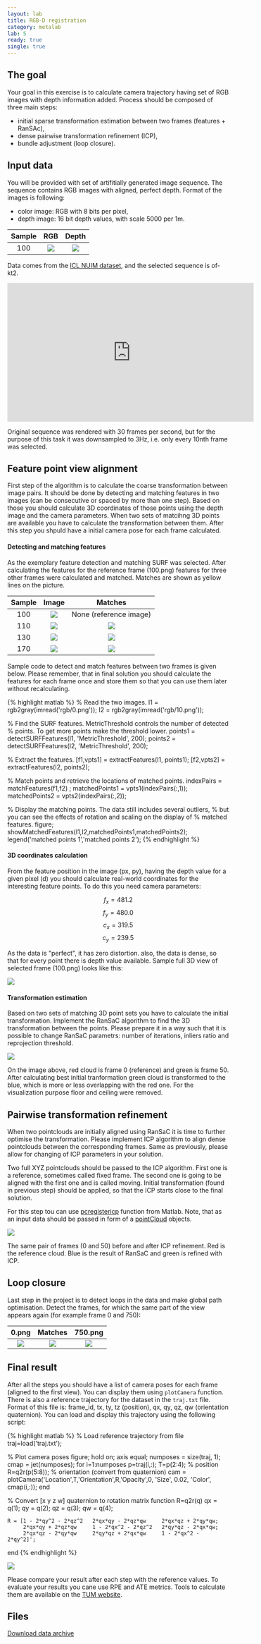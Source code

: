 ```yaml
---
layout: lab
title: RGB-D registration
category: metalab
lab: 5
ready: true
single: true
---
```


## The goal

Your goal in this exercise is to calculate camera trajectory having set of RGB images 
with depth information added. Process should be composed of three main steps:

- initial sparse transformation estimation between two frames (features + RanSAc),
- dense pairwise transformation refinement (ICP),
- bundle adjustment (loop closure).

## Input data

You will be provided with set of artifitially generated image sequence. The sequence
contains RGB images with aligned, perfect depth. Format of the images is following:

- color image: RGB with 8 bits per pixel,
- depth image: 16 bit depth values, with scale 5000 per 1m.

Sample | RGB                                      | Depth
:-----:|:----------------------------------------:|:----------------------------------------:
100 | ![]({{site.baseurl}}/public/l5/100c.png) | ![]({{site.baseurl}}/public/l5/100d.png)

Data comes from the [ICL NUIM dataset](https://www.doc.ic.ac.uk/~ahanda/VaFRIC/iclnuim.html),
and the selected sequence is of-kt2. 

<iframe width="560" height="315" src="https://www.youtube.com/embed/1jRctsU8_Pk" frameborder="0" allow="accelerometer; autoplay; encrypted-media; gyroscope; picture-in-picture" allowfullscreen></iframe>

Original sequence was rendered with 30 frames per second, but for the purpose of this task
it was downsampled to 3Hz, i.e. only every 10nth frame was selected.

## Feature point view alignment

First step of the algorithm is to calculate the coarse transformation between image pairs. It should be done 
by detecting and matching features in two images (can be consecutive or spaced by more than one step). 
Based on those you should calculate 3D coordinates of those points using the depth image and the camera 
parameters. When two sets of matcihng 3D points are available you have to calculate the transformation 
between them. After this step you shpuld have a initial camera pose for each frame calculated.

#### Detecting and matching features

As the exemplary feature detection and matching SURF was selected. After calculating the features
for the reference frame (100.png) features for three other frames were calculated and matched.
Matches are shown as yellow lines on the picture.

Sample | Image                                   | Matches
:-----:|:----------------------------------------:|:----------------------------------------:
100    | ![]({{site.baseurl}}/public/l5/100c.png) | None (reference image)
110    | ![]({{site.baseurl}}/public/l5/110c.png) | ![]({{site.baseurl}}/public/l5/110f.png)
130    | ![]({{site.baseurl}}/public/l5/130c.png) | ![]({{site.baseurl}}/public/l5/130f.png)
170    | ![]({{site.baseurl}}/public/l5/170c.png) | ![]({{site.baseurl}}/public/l5/170f.png)

Sample code to detect and match features between two frames is given below. Please remember, that in 
final solution you should calculate the features for each frame once and store them so that you can 
use them later without recalculating.

{% highlight matlab %}
% Read the two images.
I1 = rgb2gray(imread('rgb/0.png'));
I2 = rgb2gray(imread('rgb/10.png'));

% Find the SURF features. MetricThreshold controls the number of detected
% points. To get more points make the threshold lower.
points1 = detectSURFFeatures(I1, 'MetricThreshold', 200);
points2 = detectSURFFeatures(I2, 'MetricThreshold', 200);

% Extract the features.
[f1,vpts1] = extractFeatures(I1, points1);
[f2,vpts2] = extractFeatures(I2, points2);

% Match points and retrieve the locations of matched points.
indexPairs = matchFeatures(f1,f2) ;
matchedPoints1 = vpts1(indexPairs(:,1));
matchedPoints2 = vpts2(indexPairs(:,2));

% Display the matching points. The data still includes several outliers, 
% but you can see the effects of rotation and scaling on the display of 
% matched features.
figure; showMatchedFeatures(I1,I2,matchedPoints1,matchedPoints2);
legend('matched points 1','matched points 2');
{% endhighlight %}

#### 3D coordinates calculation 

From the feature position in the image (px, py), having the depth value for a given pixel (d) you should calculate 
real-world coordinates for the interesting feature points. To do this you need camera parameters:

$$f_x = 481.2$$
$$f_y = 480.0$$
$$c_x = 319.5$$
$$c_y = 239.5$$

As the data is "perfect", it has zero distortion. also, the data is dense, so that for every point there is 
depth value available. Sample full 3D view of selected frame (100.png) looks like this:

![]({{site.baseurl}}/public/l5/100p.png)

#### Transformation estimation

Based on two sets of matching 3D point sets you have to calculate the initial transformation. Implement the
RanSaC algorithm to find the 3D transformation between the points. Please prepare it in a way such that it
is possible to change RanSaC parametrs: number of iterations, inliers ratio and reprojection threshold.

 ![]({{site.baseurl}}/public/l5/reg.png)
 
On the image above, red cloud is frame 0 (reference) and green is frame 50. After calculating
best initial tranformation green cloud is transformed to the blue, which is more or less overlapping
with the red one. For the visualization purpose floor and ceiling were removed.

## Pairwise transformation refinement

When two pointclouds are initially aligned using RanSaC it is time to further optimise the transformation.
Please implement ICP algorithm to align dense pointclouds between the corresponding frames. Same as previously,
please allow for changing of ICP parameters in your solution.

Two full XYZ pointclouds should be passed to the ICP algorithm. First one is a reference, sometimes called fixed frame.
The second one is going to be aligned with the first one and is called moving. Initial transformation 
(found in previous step) should be applied, so that the ICP starts close to the final solution. 

For this step tou can use [pcregistericp](https://www.mathworks.com/help/vision/ref/pcregistericp.html)
function from Matlab. Note, that as an input data should be passed in form of
a [pointCloud](https://www.mathworks.com/help/vision/ref/pointcloud-class.html) 
objects.

 ![]({{site.baseurl}}/public/l5/icp.png)
 
The same pair of frames (0 and 50) before and after ICP refinement. Red is the reference cloud.
Blue is the result of RanSaC and green is refined with ICP.
 
## Loop closure

Last step in the project is to detect loops in the data and make global path optimisation. Detect the frames, for which
the same part of the view appears again (for example frame 0 and 750):

0.png                                     | Matches                                  | 750.png 
:----------------------------------------:|:----------------------------------------:|:----------------------------------------:
 ![]({{site.baseurl}}/public/l5/0c.png) | ![]({{site.baseurl}}/public/l5/750f.png) | ![]({{site.baseurl}}/public/l5/750c.png)

## Final result

After all the steps you should have a list of camera poses for each frame (aligned to the first view). You can display them 
using `plotCamera` function. There is also a reference trajectory for the dataset in the `traj.txt` file. Format of this
file is: frame_id, tx, ty, tz (position), qx, qy, qz, qw (orientation quaternion). You can load and display this trajectory using
the following script:

{% highlight matlab %}
% Load reference trajectory from file
traj=load('traj.txt');

% Plot camera poses
figure;
hold on;
axis equal;
numposes = size(traj, 1);
cmap = jet(numposes);
for i=1:numposes
    p=traj(i,:);
    T=p(2:4);      % position
    R=q2r(p(5:8)); % orientation (convert from quaternion)
    cam = plotCamera('Location',T,'Orientation',R,'Opacity',0, 'Size', 0.02, 'Color', cmap(i,:));
end

% Convert [x y z w] quaternion to rotation matrix
function R=q2r(q)
    qx = q(1); 
    qy = q(2);
    qz = q(3);
    qw = q(4);
    
    R = [1 - 2*qy^2 - 2*qz^2   2*qx*qy - 2*qz*qw     2*qx*qz + 2*qy*qw;
         2*qx*qy + 2*qz*qw     1 - 2*qx^2 - 2*qz^2   2*qy*qz - 2*qx*qw;
         2*qx*qz - 2*qy*qw     2*qy*qz + 2*qx*qw     1 - 2*qx^2 - 2*qy^2]';
end
{% endhighlight %}

 ![]({{site.baseurl}}/public/l5/traj.png)

Please compare your result after each step with the reference values. To evaluate your results
you cane use RPE and ATE metrics. Tools to calculate them are available on the 
[TUM website](https://vision.in.tum.de/data/datasets/rgbd-dataset/tools).

## Files

[Download data archive](https://drive.google.com/open?id=1SzJRSZSO_lQupbJbki_J5LyEMewY7IuS)
